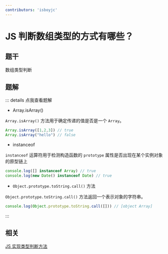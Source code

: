 ```yaml
---
contributors: 'isboyjc'
---
```


# JS 判断数组类型的方式有哪些？

## 题干

数组类型判断

## 题解

::: details 点我查看题解

- Array.isArray()

`Array.isArray()` 方法用于确定传递的值是否是一个 `Array`。

```js
Array.isArray([1,2,3]) // true
Array.isArray("hello") // false
```



- instanceof

`instanceof` 运算符用于检测构造函数的 `prototype` 属性是否出现在某个实例对象的原型链上

```js
console.log([] instanceof Array) // true
console.log(new Date() instanceof Date) // true
```

- `Object.prototype.toString.call()` 方法

`Object.prototype.toString.call()` 方法返回一个表示对象的字符串。

```js
console.log(Object.prototype.toString.call([])) // [object Array]
```
:::



## 相关

[JS 实现类型判断方法](../../write/0125_js_type_judgment.md)
